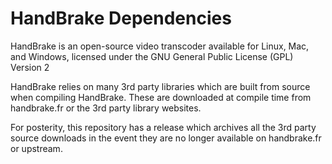# HandBrake Dependencies

HandBrake is an open-source video transcoder available for Linux, Mac, and Windows, licensed under the GNU General Public License (GPL) Version 2

HandBrake relies on many 3rd party libraries which are built from source when compiling HandBrake. These are downloaded at compile time from handbrake.fr or the 3rd party library websites.

For posterity, this repository has a release which archives all the 3rd party source downloads in the event they are no longer available on handbrake.fr or upstream. 
